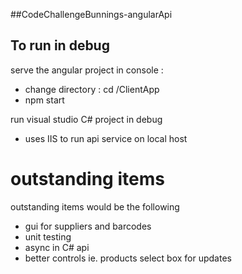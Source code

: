 ##CodeChallengeBunnings-angularApi

## To run in debug 
serve the angular project
in console :
 - change directory : cd /ClientApp
 - npm start
 
run visual studio C# project in debug 
- uses IIS to run api service on local host

# outstanding items
outstanding items would be the following
- gui for suppliers and barcodes
- unit testing
- async in C# api
- better controls ie. products select box for updates
